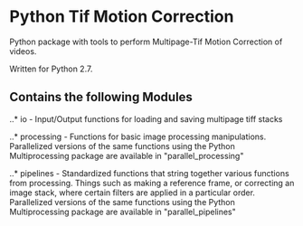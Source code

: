 # Python Tif Motion Correction
Python package with tools to perform Multipage-Tif Motion Correction of videos.

Written for Python 2.7.

## Contains the following Modules

..* io - Input/Output functions for loading and saving multipage tiff stacks

..* processing - Functions for basic image processing manipulations.  Parallelized versions of the same functions using the Python Multiprocessing package are available in "parallel_processing"

..* pipelines - Standardized functions that string together various functions from processing.  Things such as making a reference frame, or correcting an image stack, where certain filters are applied in a particular order.  Parallelized versions of the same functions using the Python Multiprocessing package are available in "parallel_pipelines"
